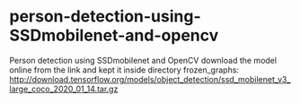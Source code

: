 # person-detection-using-SSDmobilenet-and-opencv
Person detection using SSDmobilenet and OpenCV
download the model online from the link and kept it inside directory frozen_graphs:
http://download.tensorflow.org/models/object_detection/ssd_mobilenet_v3_large_coco_2020_01_14.tar.gz
